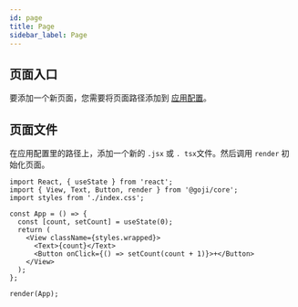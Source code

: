 ```yaml
---
id: page
title: Page
sidebar_label: Page
---
```


## 页面入口

要添加一个新页面，您需要将页面路径添加到 [应用配置](./app.md#app-config)。

## 页面文件

在应用配置里的路径上，添加一个新的 `.jsx` 或 `. tsx`文件。然后调用 ` render ` 初始化页面。

```tsx
import React, { useState } from 'react';
import { View, Text, Button, render } from '@goji/core';
import styles from './index.css';

const App = () => {
  const [count, setCount] = useState(0);
  return (
    <View className={styles.wrapped}>
      <Text>{count}</Text>
      <Button onClick={() => setCount(count + 1)}>+</Button>
    </View>
  );
};

render(App);
```
